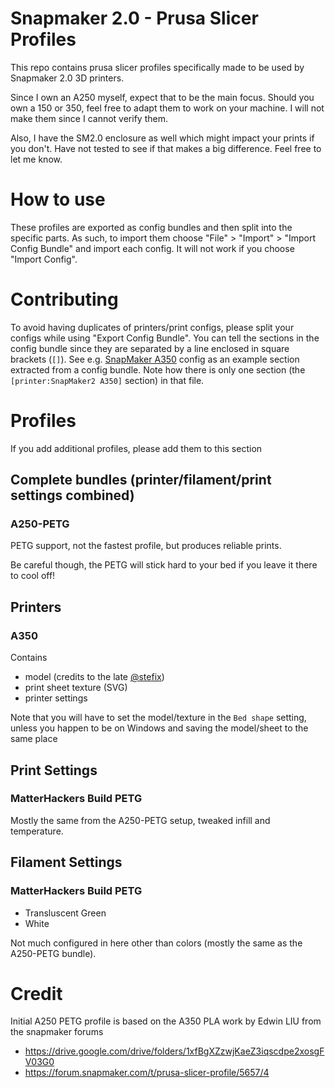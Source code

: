 # Snapmaker 2.0 - Prusa Slicer Profiles

This repo contains prusa slicer profiles specifically made to be used by Snapmaker 2.0 3D printers.

Since I own an A250 myself, expect that to be the main focus. Should you own a 150 or 350, feel free to
adapt them to work on your machine. I will not make them since I cannot verify them.

Also, I have the SM2.0 enclosure as well which might impact your prints if you don't. Have not tested to
see if that makes a big difference. Feel free to let me know.

# How to use

These profiles are exported as config bundles and then split into the specific parts. As such, to import them choose "File" > "Import" > "Import Config Bundle" and import each config. It will not work if you choose "Import Config".

# Contributing

To avoid having duplicates of printers/print configs, please split your configs while using "Export Config Bundle". You can tell the sections in the config bundle since they are separated by a line enclosed in square brackets (`[]`).  See e.g. [SnapMaker A350](Snapmaker%20A350/Snapmaker%20A350.ini) config as an example section extracted from a config bundle. Note how there is only one section (the `[printer:SnapMaker2 A350]` section) in that file.

# Profiles

If you add additional profiles, please add them to this section

## Complete bundles (printer/filament/print settings combined)
### A250-PETG

PETG support, not the fastest profile, but produces reliable prints.

Be careful though, the PETG will stick hard to your bed if you leave it there to cool off!

## Printers
### A350
Contains 
 - model (credits to the late [@stefix](https://forum.snapmaker.com/u/stefix))
 - print sheet texture (SVG)
 - printer settings

Note that you will have to set the model/texture in the `Bed shape` setting, unless you happen to be on Windows and saving the model/sheet to the same place

## Print Settings
### MatterHackers Build PETG
Mostly the same from the A250-PETG setup, tweaked infill and temperature.

## Filament Settings
### MatterHackers Build PETG
 - Transluscent Green
 - White

Not much configured in here other than colors (mostly the same as the A250-PETG bundle).

# Credit

Initial A250 PETG profile is based on the A350 PLA work by Edwin LIU from the snapmaker forums
- https://drive.google.com/drive/folders/1xfBgXZzwjKaeZ3iqscdpe2xosgFV03G0
- https://forum.snapmaker.com/t/prusa-slicer-profile/5657/4
